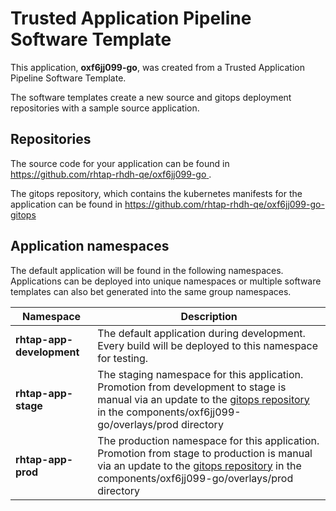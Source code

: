 # Trusted Application Pipeline Software Template

This application, **oxf6jj099-go**, was created from a Trusted Application Pipeline Software Template.

The software templates create a new source and gitops deployment repositories with a sample source application. 

## Repositories

The source code for your application can be found in [https://github.com/rhtap-rhdh-qe/oxf6jj099-go ](https://github.com/rhtap-rhdh-qe/oxf6jj099-go ).
 
The gitops repository, which contains the kubernetes manifests for the application can be found in 
[https://github.com/rhtap-rhdh-qe/oxf6jj099-go-gitops ](https://github.com/rhtap-rhdh-qe/oxf6jj099-go-gitops ) 

## Application namespaces 

The default application will be found in the following namespaces. Applications can be deployed into unique namespaces or multiple software templates can also bet generated into the same group namespaces.  

|  Namespace   |  Description   |  
| -------- | -------- |   
| **rhtap-app-development** | The default application during development. Every build will be deployed to this namespace for testing. | 
| **rhtap-app-stage** | The staging namespace for this application. Promotion from development to stage is manual via an update to the [gitops repository](https://github.com/rhtap-rhdh-qe/oxf6jj099-go-gitops ) in the components/oxf6jj099-go/overlays/prod directory |  
| **rhtap-app-prod** | The production namespace for this application. Promotion from stage to production is manual via an update to the [gitops repository](https://github.com/rhtap-rhdh-qe/oxf6jj099-go-gitops ) in the components/oxf6jj099-go/overlays/prod directory | 